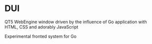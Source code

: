 # DUI
QT5 WebEngine window driven by the influence of Go application with HTML, CSS and adorably JavaScript

  Experimental fronted system for Go

